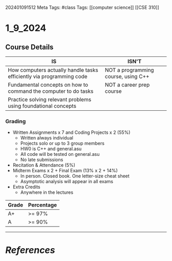 202401091512
Meta Tags: #class 
Tags: [[computer science]] [[CSE 310]]

# 1_9_2024

## Course Details

| IS | ISN'T |
| ---- | ---- |
| How computers actually handle tasks efficiently via programming code | NOT a programming course, using C++ |
| Fundamental concepts on how to command the computer to do tasks | NOT a career prep course |
| Practice solving relevant problems using foundational concepts |  |

### Grading

- Written Assignments x 7 and Coding Projects x 2 (55%)
	- Written always individual
	- Projects solo or up to 3 group members
	- HW0 is C++ and general.asu
	- All code will be tested on general.asu
	- No late submissions
- Recitation & Attendance (5%)
- Midterm Exams x 2 + Final Exam (13% x 2 + 14%)
	- In person. Closed book. One letter-size cheat sheet
	- Asymptotic analysis will appear in all exams
- Extra Credits
	- Anywhere in the lectures

| Grade | Percentage |
| ----- | ---------- |
| A+    | >= 97%     |
| A     | >= 90%           |



---
# *References*